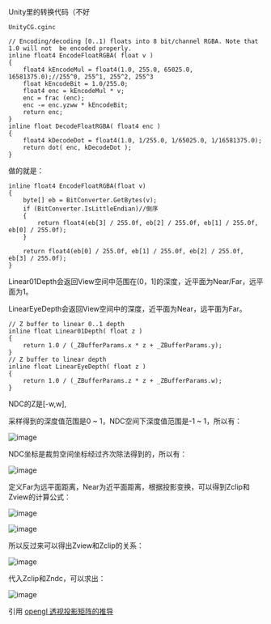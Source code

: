 Unity里的转换代码（不好
```
UnityCG.cginc

// Encoding/decoding [0..1) floats into 8 bit/channel RGBA. Note that 1.0 will not  be encoded properly.
inline float4 EncodeFloatRGBA( float v )
{
    float4 kEncodeMul = float4(1.0, 255.0, 65025.0, 16581375.0);//255^0, 255^1, 255^2, 255^3
    float kEncodeBit = 1.0/255.0;
    float4 enc = kEncodeMul * v;
    enc = frac (enc);
    enc -= enc.yzww * kEncodeBit;
    return enc;
}
inline float DecodeFloatRGBA( float4 enc )
{
    float4 kDecodeDot = float4(1.0, 1/255.0, 1/65025.0, 1/16581375.0);
    return dot( enc, kDecodeDot );
}
```

做的就是：

```
inline float4 EncodeFloatRGBA(float v)
{
    byte[] eb = BitConverter.GetBytes(v);
    if (BitConverter.IsLittleEndian)//倒序
    {
        return float4(eb[3] / 255.0f, eb[2] / 255.0f, eb[1] / 255.0f, eb[0] / 255.0f);
    }

    return float4(eb[0] / 255.0f, eb[1] / 255.0f, eb[2] / 255.0f, eb[3] / 255.0f);
}
```

Linear01Depth会返回View空间中范围在(0，1]的深度，近平面为Near/Far，远平面为1。

LinearEyeDepth会返回View空间中的深度，近平面为Near，远平面为Far。

```
// Z buffer to linear 0..1 depth
inline float Linear01Depth( float z )
{
    return 1.0 / (_ZBufferParams.x * z + _ZBufferParams.y);
}
// Z buffer to linear depth
inline float LinearEyeDepth( float z )
{
    return 1.0 / (_ZBufferParams.z * z + _ZBufferParams.w);
}
```

NDC的Z是[-w,w], 


采样得到的深度值范围是0 ~ 1，NDC空间下深度值范围是-1 ~ 1，所以有：

![image](https://user-images.githubusercontent.com/29577919/169681794-0804dea3-f8ff-4fde-9fe7-0d2d6b5c28cd.png)

NDC坐标是裁剪空间坐标经过齐次除法得到的，所以有：

![image](https://user-images.githubusercontent.com/29577919/169681798-217ae5c5-688f-4131-a41b-52ca0bdb3881.png)

定义Far为远平面距离，Near为近平面距离，根据投影变换，可以得到Zclip和Zview的计算公式：

![image](https://user-images.githubusercontent.com/29577919/169681800-21abe9d8-5251-467b-9436-3af1019b5399.png)

![image](https://user-images.githubusercontent.com/29577919/169681801-72fab073-fd23-4f77-9b77-e284c020806e.png)

所以反过来可以得出Zview和Zclip的关系：

![image](https://user-images.githubusercontent.com/29577919/169681803-749a4010-99fb-4727-89eb-85811bd796bc.png)

代入Zclip和Zndc，可以求出：

![image](https://user-images.githubusercontent.com/29577919/169681804-f57ad9a6-b4f4-4a05-8ddb-50014638fd83.png)




引用
[opengl 透视投影矩阵的推导](https://www.scratchapixel.com/lessons/3d-basic-rendering/perspective-and-orthographic-projection-matrix/opengl-perspective-projection-matrix)
